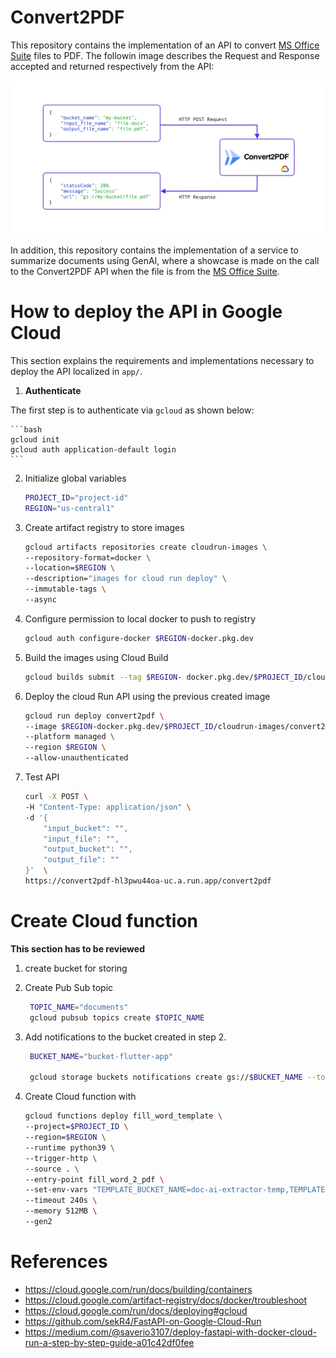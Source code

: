 # Convert2PDF

This repository contains the implementation of an API to convert [MS Office Suite](https://apps.microsoft.com/detail/9mwk7rn11c5z?cid=majornelson) files to PDF. The followin image describes the Request and Response accepted and returned respectively from the API:

![API](img/c2p.jpg)

In addition, this repository contains the implementation of a service to summarize documents using GenAI, where a showcase is made on the call to the Convert2PDF API when the file is from the [MS Office Suite](https://apps.microsoft.com/detail/9mwk7rn11c5z?cid=majornelson).


# How to deploy the API in Google Cloud
This section explains the requirements and implementations necessary to deploy the API localized in `app/`.

1. **Authenticate**

The first step is to authenticate via `gcloud` as shown below:

    ```bash
    gcloud init
    gcloud auth application-default login
    ```

2. Initialize global variables
    ```bash
    PROJECT_ID="project-id" 
    REGION="us-central1" 
    ```

3. Create artifact registry to store images
    ```bash
    gcloud artifacts repositories create cloudrun-images \
    --repository-format=docker \
    --location=$REGION \
    --description="images for cloud run deploy" \
    --immutable-tags \
    --async
    ```

4. Configure permission to local docker to push to registry

    ```bash
    gcloud auth configure-docker $REGION-docker.pkg.dev
    ```

5. Build the images using Cloud Build

    ```bash
    gcloud builds submit --tag $REGION- docker.pkg.dev/$PROJECT_ID/cloudrun-images/convert2pdf:latest
    ```

6. Deploy the cloud Run API using the previous created image

    ```bash
    gcloud run deploy convert2pdf \
    --image $REGION-docker.pkg.dev/$PROJECT_ID/cloudrun-images/convert2pdf \
    --platform managed \
    --region $REGION \
    --allow-unauthenticated 
    ```

7. Test API

    ```bash
    curl -X POST \
    -H "Content-Type: application/json" \
    -d '{
        "input_bucket": "",
        "input_file": "",
        "output_bucket": "",
        "output_file": "" 
    }'  \
    https://convert2pdf-hl3pwu44oa-uc.a.run.app/convert2pdf
    ```

# Create Cloud function
**This section has to be reviewed**

1. create bucket for storing 
   
2. Create Pub Sub topic
   ```bash
    TOPIC_NAME="documents" 
    gcloud pubsub topics create $TOPIC_NAME    
   ```
3. Add notifications to the bucket created in step 2.
   ```bash
    BUCKET_NAME="bucket-flutter-app"

    gcloud storage buckets notifications create gs://$BUCKET_NAME --topic=$TOPIC_NAME    
   ```
4. Create Cloud function with 

    ```bash
    gcloud functions deploy fill_word_template \
    --project=$PROJECT_ID \
    --region=$REGION \
    --runtime python39 \
    --trigger-http \
    --source . \
    --entry-point fill_word_2_pdf \
    --set-env-vars "TEMPLATE_BUCKET_NAME=doc-ai-extractor-temp,TEMPLATE_FILE_NAME=convenio_confidencialidad.docx,OUTPUT_BUCKET_NAME=doc-ai-extractor-temp,PDF_CONVERTER_URL=https://convert2pdf-hl3pwu44oa-uc.a.run.app/convert2pdf" \
    --timeout 240s \
    --memory 512MB \
    --gen2
    ```



# References
- https://cloud.google.com/run/docs/building/containers
- https://cloud.google.com/artifact-registry/docs/docker/troubleshoot
- https://cloud.google.com/run/docs/deploying#gcloud
- https://github.com/sekR4/FastAPI-on-Google-Cloud-Run
- https://medium.com/@saverio3107/deploy-fastapi-with-docker-cloud-run-a-step-by-step-guide-a01c42df0fee